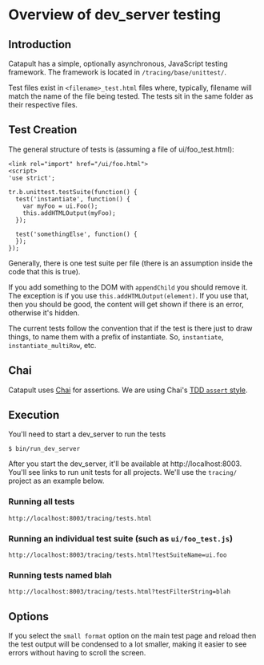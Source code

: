 # Overview of dev_server testing

## Introduction

Catapult has a simple, optionally asynchronous, JavaScript testing framework.
The framework is located in `/tracing/base/unittest/`.

Test files exist in `<filename>_test.html` files where, typically, filename
will match the name of the file being tested. The tests sit in the same
folder as their respective files.

## Test Creation

The general structure of tests is (assuming a file of ui/foo_test.html):

```
<link rel="import" href="/ui/foo.html">
<script>
'use strict';

tr.b.unittest.testSuite(function() {
  test('instantiate', function() {
    var myFoo = ui.Foo();
    this.addHTMLOutput(myFoo);
  });

  test('somethingElse', function() {
  });
});
```

Generally, there is one test suite per file (there is an assumption inside the
code that this is true).

If you add something to the DOM with `appendChild` you should remove it. The
exception is if you use `this.addHTMLOutput(element)`. If you use that, then
you should be good, the content will get shown if there is an error,
otherwise it's hidden.

The current tests follow the convention that if the test is there just to draw
things, to name them with a prefix of instantiate. So, `instantiate`,
`instantiate_multiRow`, etc.

## Chai

Catapult uses [Chai](http://chaijs.com) for assertions. We are using Chai's
[TDD `assert` style](http://chaijs.com/api/assert/).

## Execution

You'll need to start a dev_server to run the tests
```
$ bin/run_dev_server
```

After you start the dev_server, it'll be available at http://localhost:8003.
You'll see links to run unit tests for all projects. We'll use the `tracing/`
project as an example below.

### Running all tests

```
http://localhost:8003/tracing/tests.html
```

### Running an individual test suite (such as `ui/foo_test.js`)

```
http://localhost:8003/tracing/tests.html?testSuiteName=ui.foo
```

### Running tests named blah

```
http://localhost:8003/tracing/tests.html?testFilterString=blah
```

## Options

If you select the `small format` option on the main test page and reload then
the test output will be condensed to a lot smaller, making it easier to see
errors without having to scroll the screen.
